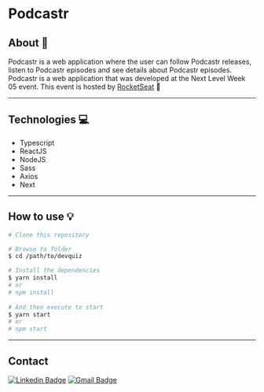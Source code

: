 # Podcastr

## About 📰

Podcastr is a web application where the user can follow Podcastr releases, listen to Podcastr episodes and see details about Podcastr episodes. Podcastr is a web application that was developed at the Next Level Week 05 event. This event is hosted by <a href="https://rocketseat.com.br/">RocketSeat<a> 🚀
    
------

## Technologies 💻

- Typescript
- ReactJS
- NodeJS
- Sass
- Axios
- Next

------

## How to use 💡

```bash
# Clone this repository

# Browse to folder 
$ cd /path/to/devquiz 

# Install the dependencies
$ yarn install
# or
# npm install
    
# And then execute to start
$ yarn start
# or
# npm start

```
------

## Contact

[![Linkedin Badge](https://img.shields.io/badge/-Jardel-blue?style=flat-square&logo=Linkedin&logoColor=white&link=https://www.linkedin.com/in/jardel-urban-906519199/)](https://www.linkedin.com/in/jardel-urban-906519199/)
[![Gmail Badge](https://img.shields.io/badge/-jardelurban3@gmail.com-c14438?style=flat-square&logo=Gmail&logoColor=white&link=mailto:jardelurban3@gmail.com)](mailto:jardelurban3@gmail.com)
